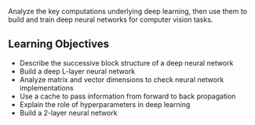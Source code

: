 Analyze the key computations underlying deep learning, then use them to build and train deep neural networks for computer vision tasks.

## Learning Objectives

- Describe the successive block structure of a deep neural network
- Build a deep L-layer neural network
- Analyze matrix and vector dimensions to check neural network implementations
- Use a cache to pass information from forward to back propagation
- Explain the role of hyperparameters in deep learning
- Build a 2-layer neural network
